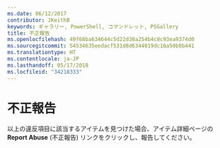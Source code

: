 ```yaml
---
ms.date: 06/12/2017
contributor: JKeithB
keywords: ギャラリー, PowerShell, コマンドレット, PSGallery
title: 不正報告
ms.openlocfilehash: 49f68ba634644c5d22d38a254b4c8c93ea9374d0
ms.sourcegitcommit: 54534635eedacf531d8d6344019dc16a50b8b441
ms.translationtype: HT
ms.contentlocale: ja-JP
ms.lasthandoff: 05/17/2018
ms.locfileid: "34218333"
---
```

# <a name="report-abuse"></a>不正報告

以上の違反項目に該当するアイテムを見つけた場合、アイテム詳細ページの **Report Abuse** (不正報告) リンクをクリックし、報告してください。